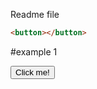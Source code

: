 
Readme file

```html
<button></button>
```

#example 1
<link rel="stylesheet" href="https://albertosite.000webhostapp.com/amaris-button/src/styles/main.css">

<div class="container">
	<button class="container__button">Click me!</button>
</div>